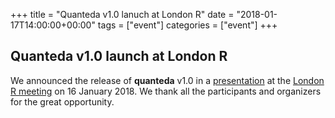 +++
title = "Quanteda v1.0 lanuch at London R"
date = "2018-01-17T14:00:00+00:00"
tags = ["event"]
categories = ["event"]
+++

## Quanteda v1.0 launch at London R

We announced the release of **quanteda** v1.0 in a [presentation](/news/london-r-2018.pdf) at the [London R meeting](http://www.londonr.org/) on 16 January 2018. We thank all the participants and organizers for the great opportunity.